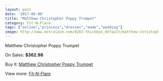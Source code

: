 ```yaml
---
layout: post
date: '2017-06-08'
title: "Matthew Christopher Poppy Trumpet"
category: Fit-N-Flare
tags: ["online","princess","dresses","made","wedding"]
image: http://www.extralace.com/8263-thickbox_default/matthew-christopher-poppy-trumpet.jpg
---
```

Matthew Christopher Poppy Trumpet

On Sales: **$362.98**
<a href="https://www.extralace.com/fit-n-flare/3921-matthew-christopher-poppy-trumpet.html"><amp-img layout="responsive" width="600" height="600" src="//www.extralace.com/8263-thickbox_default/matthew-christopher-poppy-trumpet.jpg" alt="Matthew Christopher Poppy Trumpet 0" /></a>
<a href="https://www.extralace.com/fit-n-flare/3921-matthew-christopher-poppy-trumpet.html"><amp-img layout="responsive" width="600" height="600" src="//www.extralace.com/8264-thickbox_default/matthew-christopher-poppy-trumpet.jpg" alt="Matthew Christopher Poppy Trumpet 1" /></a>

Buy it: [Matthew Christopher Poppy Trumpet](https://www.extralace.com/fit-n-flare/3921-matthew-christopher-poppy-trumpet.html "Matthew Christopher Poppy Trumpet")

View more: [Fit-N-Flare](https://www.extralace.com/4-fit-n-flare "Fit-N-Flare")